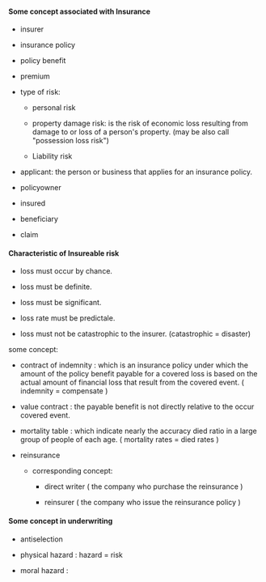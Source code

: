 #### Some concept associated with Insurance

- insurer

- insurance policy

- policy benefit

- premium

- type of risk:
  
  - personal risk
  
  - property damage risk: is the risk of economic loss resulting from damage to or loss of a person's property. (may be also call "possession loss risk")
  
  - Liability risk

- applicant: the person or business that applies for an insurance policy.

- policyowner

- insured

- beneficiary

- claim

#### Characteristic of Insureable risk

- loss must occur by chance.

- loss must be definite.

- loss must be significant.

- loss rate must be predictale.

- loss must not be catastrophic to the insurer. (catastrophic = disaster)

some concept:

- contract of indemnity : which is an insurance policy under which the amount of the policy benefit payable for a covered loss is based on the actual amount of financial loss that result from the covered event. ( indemnity = compensate )

- value contract : the payable benefit is not directly relative to the occur covered event.

- mortality table : which indicate nearly the accuracy died ratio in a large group of people of each age. ( mortality rates = died rates )

- reinsurance 
  
  - corresponding concept: 
    
    - direct writer ( the company who purchase the reinsurance )
    
    - reinsurer ( the company who issue the reinsurance policy  )



#### Some concept in underwriting

- antiselection

- physical hazard : hazard = risk 

- moral hazard :
